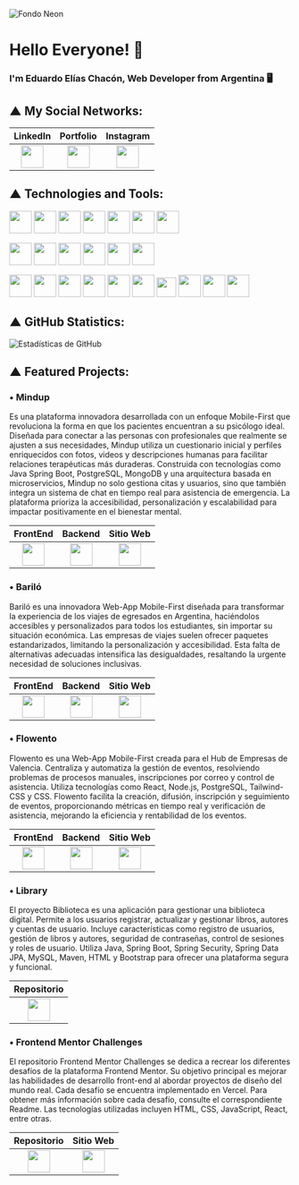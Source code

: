<!-- Imagen de fondo -->
![Fondo Neon](https://e1.pxfuel.com/desktop-wallpaper/827/995/desktop-wallpaper-3840x1080-dual-screen-dual-monitor.jpg)

# Hello Everyone! 👋

### I'm Eduardo Elías Chacón, Web Developer from Argentina 🖥️

## ▲ My Social Networks:

| LinkedIn | Portfolio | Instagram |
|:--------------------------------------------------------------------:|:------------------------------------------------------------------------:|:-------------------------------------------------------------------------:|
| <a href="https://www.linkedin.com/in/eduardoe92/"><img src="https://cdn.jsdelivr.net/gh/devicons/devicon/icons/linkedin/linkedin-original.svg" width="40" height="40"/></a> | <a href="https://eduardoeliaschacon-portfolio.vercel.app/"><img src="https://cdn-icons-png.flaticon.com/512/5602/5602732.png" width="40" height="40"/></a> | <a href="https://www.instagram.com/eduardo.e"><img src="https://cdn-icons-png.flaticon.com/512/174/174855.png" width="40" height="40"/></a> |

## ▲ Technologies and Tools:

<p>
  <!-- Lenguajes de Programación -->
  <img src="https://cdn.jsdelivr.net/gh/devicons/devicon/icons/java/java-original.svg" width="40" height="40"/>
  <img src="https://cdn.jsdelivr.net/gh/devicons/devicon/icons/javascript/javascript-original.svg" width="40" height="40"/>
  <img src="https://cdn.jsdelivr.net/gh/devicons/devicon/icons/mysql/mysql-original.svg" width="40" height="40"/>
  <img src="https://cdn.jsdelivr.net/gh/devicons/devicon/icons/postgresql/postgresql-original.svg" width="40" height="40"/>
  <img src="https://cdn.jsdelivr.net/gh/devicons/devicon/icons/typescript/typescript-original.svg" width="40" height="40"/>
  <img src="https://cdn.jsdelivr.net/gh/devicons/devicon/icons/css3/css3-original.svg" width="40" height="40"/>
  <img src="https://cdn.jsdelivr.net/gh/devicons/devicon/icons/html5/html5-original.svg" width="40" height="40"/>
</p>
<p>
  <!-- Frameworks -->
  <img src="https://cdn.jsdelivr.net/gh/devicons/devicon/icons/react/react-original.svg" width="40" height="40"/>
  <img src="https://cdn.jsdelivr.net/gh/devicons/devicon/icons/nodejs/nodejs-original.svg" width="40" height="40"/>
  <img src="https://cdn.jsdelivr.net/gh/devicons/devicon/icons/spring/spring-original.svg" width="40" height="40"/>
  <img src="https://cdn.jsdelivr.net/gh/devicons/devicon/icons/tailwindcss/tailwindcss-original.svg" width="40" height="40"/>
  <img src="https://cdn.jsdelivr.net/gh/devicons/devicon/icons/astro/astro-original.svg" width="40" height="40"/>
  <img src="https://cdn.jsdelivr.net/gh/devicons/devicon/icons/bootstrap/bootstrap-original.svg" width="40" height="40"/>
</p>
<p>
  <!-- Plataformas y Herramientas -->
  <img src="https://img.icons8.com/ios-filled/50/5865F2/discord-logo.png" width="40" height="40"/>
  <img src="https://cdn.jsdelivr.net/gh/devicons/devicon/icons/git/git-original.svg" width="40" height="40"/>
  <img src="https://img.icons8.com/?size=100&id=efFfwotdkiU5&format=png&color=000000" width="40" height="40"/>
  <img src="https://cdn.jsdelivr.net/gh/devicons/devicon/icons/jira/jira-original.svg" width="40" height="40"/>
  <img src="https://img.icons8.com/?size=100&id=4djt356tq8UO&format=png" width="40" height="40"/>
  <img src="https://cdn.jsdelivr.net/gh/devicons/devicon/icons/notion/notion-original.svg" width="40" height="40"/>
  <img src="https://encrypted-tbn0.gstatic.com/images?q=tbn:ANd9GcS-HFqQNkv8HSRD_1cOqdnfUqTN8uIVrYwOmJl5NM7my1tl1I3FwsL04wQlDyPu35tYaNc&usqp=CAU" width="35" height="35"/>
  <img src="https://cdn.jsdelivr.net/gh/devicons/devicon/icons/vscode/vscode-original.svg" width="40" height="40"/>
  <img src="https://cdn.jsdelivr.net/gh/devicons/devicon/icons/wordpress/wordpress-original.svg" width="40" height="40"/>
  <img src="https://img.icons8.com/color/48/000000/zoom.png" width="40" height="40"/>
</p>

## ▲ GitHub Statistics:

![Estadísticas de GitHub](https://github-readme-stats.vercel.app/api?username=eduardoe92&show_icons=true&theme=gotham)

## ▲ Featured Projects:

### • Mindup
Es una plataforma innovadora desarrollada con un enfoque Mobile-First que revoluciona la forma en que los pacientes encuentran a su psicólogo ideal. Diseñada para conectar a las personas con profesionales que realmente se ajusten a sus necesidades, Mindup utiliza un cuestionario inicial y perfiles enriquecidos con fotos, videos y descripciones humanas para facilitar relaciones terapéuticas más duraderas. Construida con tecnologías como Java Spring Boot, PostgreSQL, MongoDB y una arquitectura basada en microservicios, Mindup no solo gestiona citas y usuarios, sino que también integra un sistema de chat en tiempo real para asistencia de emergencia. La plataforma prioriza la accesibilidad, personalización y escalabilidad para impactar positivamente en el bienestar mental.

| FrontEnd | Backend | Sitio Web |
|:--------------------------------------------------------------------------------:|:-----------------------------------------------------------------------------:|:------------------------------------------------:|
| <a href="https://github.com/eduardoe92/MindUp-Frontend"><img src="https://img.icons8.com/?size=100&id=efFfwotdkiU5&format=png&color=000000" width="40" height="40"/></a> | <a href="https://github.com/eduardoe92/MindUp-Backend"><img src="https://img.icons8.com/?size=100&id=efFfwotdkiU5&format=png&color=000000" width="40" height="40"/></a> | <a href="https://mindup-app.vercel.app/"><img src="https://cdn-icons-png.flaticon.com/512/5602/5602732.png" width="40" height="40"/></a> |

### • Bariló
Bariló es una innovadora Web-App Mobile-First diseñada para transformar la experiencia de los viajes de egresados en Argentina, haciéndolos accesibles y personalizados para todos los estudiantes, sin importar su situación económica. Las empresas de viajes suelen ofrecer paquetes estandarizados, limitando la personalización y accesibilidad. Esta falta de alternativas adecuadas intensifica las desigualdades, resaltando la urgente necesidad de soluciones inclusivas.

| FrontEnd | Backend | Sitio Web |
|:--------------------------------------------------------------------------------:|:-----------------------------------------------------------------------------:|:------------------------------------------------:|
| <a href="https://github.com/eduardoe92/Barilo-App-Front"><img src="https://img.icons8.com/?size=100&id=efFfwotdkiU5&format=png&color=000000" width="40" height="40"/></a> | <a href="https://github.com/eduardoe92/Barilo-App-Back/"><img src="https://img.icons8.com/?size=100&id=efFfwotdkiU5&format=png&color=000000" width="40" height="40"/></a> | <a href="https://barilo.vercel.app/"><img src="https://cdn-icons-png.flaticon.com/512/5602/5602732.png" width="40" height="40"/></a> |

### • Flowento
Flowento es una Web-App Mobile-First creada para el Hub de Empresas de Valencia. Centraliza y automatiza la gestión de eventos, resolviendo problemas de procesos manuales, inscripciones por correo y control de asistencia. Utiliza tecnologías como React, Node.js, PostgreSQL, Tailwind-CSS y CSS. Flowento facilita la creación, difusión, inscripción y seguimiento de eventos, proporcionando métricas en tiempo real y verificación de asistencia, mejorando la eficiencia y rentabilidad de los eventos.

| FrontEnd | Backend | Sitio Web |
|:--------------------------------------------------------------------------------:|:-----------------------------------------------------------------------------:|:------------------------------------------------:|
| <a href="https://github.com/eduardoe92/Flowento-App-Front"><img src="https://img.icons8.com/?size=100&id=efFfwotdkiU5&format=png&color=000000" width="40" height="40"/></a> | <a href="https://github.com/eduardoe92/Flowento-App-Back"><img src="https://img.icons8.com/?size=100&id=efFfwotdkiU5&format=png&color=000000" width="40" height="40"/></a> | <a href="https://flowento-app.vercel.app/"><img src="https://cdn-icons-png.flaticon.com/512/5602/5602732.png" width="40" height="40"/></a> |

### • Library
El proyecto Biblioteca es una aplicación para gestionar una biblioteca digital. Permite a los usuarios registrar, actualizar y gestionar libros, autores y cuentas de usuario. Incluye características como registro de usuarios, gestión de libros y autores, seguridad de contraseñas, control de sesiones y roles de usuario. Utiliza Java, Spring Boot, Spring Security, Spring Data JPA, MySQL, Maven, HTML y Bootstrap para ofrecer una plataforma segura y funcional.

| Repositorio |
|:--------------------------------------------------------------------------------:|
| <a href="https://github.com/eduardoe92/LibraryProject"><img src="https://img.icons8.com/?size=100&id=efFfwotdkiU5&format=png&color=000000" width="40" height="40"/></a> |

### • Frontend Mentor Challenges
El repositorio Frontend Mentor Challenges se dedica a recrear los diferentes desafíos de la plataforma Frontend Mentor. Su objetivo principal es mejorar las habilidades de desarrollo front-end al abordar proyectos de diseño del mundo real. Cada desafío se encuentra implementado en Vercel. Para obtener más información sobre cada desafío, consulte el correspondiente Readme. Las tecnologías utilizadas incluyen HTML, CSS, JavaScript, React, entre otras.

| Repositorio | Sitio Web |
|:--------------------------------------------------------------------------------:|:------------------------------------------------:|
| <a href="https://github.com/eduardoe92/Challenge"><img src="https://img.icons8.com/?size=100&id=efFfwotdkiU5&format=png&color=000000" width="40" height="40"/></a> | <a href="https://eduardoe92.github.io/Challenge/"><img src="https://cdn-icons-png.flaticon.com/512/5602/5602732.png" width="40" height="40"/></a> |

